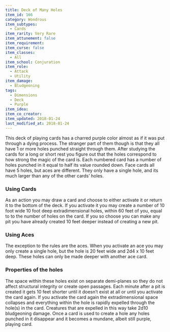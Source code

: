 ```yaml
---
title: Deck of Many Holes
item_id: 166
category: Wondrous
item_subtypes:
  - Cards
item_rarity: Very Rare
item_attunement: false
item_requirement:
item_curse: false
item_classes:
  - All
item_school: Conjuration
item_role:
  - Attack
  - Utility
item_damage:
  - Bludgeoning
tags:
  - Dimensions
  - Deck
  - Purple
item_idea:
item_co_creator:
item_updated: 2018-01-24
last_modified_at: 2018-01-24
---
```

This deck of playing cards has a charred purple color almost as if it was put through a dying process. The stranger part of them though is that they all have 1 or more holes punched straight through them.
After studying the cards for a long or short rest you figure out that the holes correspond to how strong the magic of the card is. Each numbered card has a number of holes punched in it equal to half its value rounded down. Face cards all have 5 holes, but aces are different. They only have a single hole, and its much larger than any of the other cards’ holes.

### Using Cards
As an action you may draw a card and choose to either activate it or return it to the bottom of the deck. If you activate it you may create a number of 10 foot wide 10 foot deep extradimensional holes, within 60 feet of you, equal to to the number of holes on the card. If you so choose you can make any pit you have already created 10 feet deeper instead of creating a new pit. 

### Using Aces
The exception to the rules are the aces. When you activate an ace you may only create a single hole, but the hole is 20 feet wide and 2d4 x 10 feet deep. These holes can only be made deeper with another ace card. 

### Properties of the holes
The space within these holes exist on separate demi-planes so they do not affect structural integrity or create open passages.
Each minute after a pit is created it gets 10 feet shorter until it doesn’t exist at all or until you activate the card again. If you activate the card again the extradimensional space collapses and everything within the hole is rapidly expelled through the hole(s) in the card. Creatures that are expelled in this way take 2d10 bludgeoning damage.
Once a card is used to create a hole any holes punched in it disappear and it becomes a mundane, albeit still purple, playing card.

